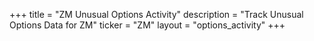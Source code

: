 +++
title = "ZM Unusual Options Activity"
description = "Track Unusual Options Data for ZM"
ticker = "ZM"
layout = "options_activity"
+++

